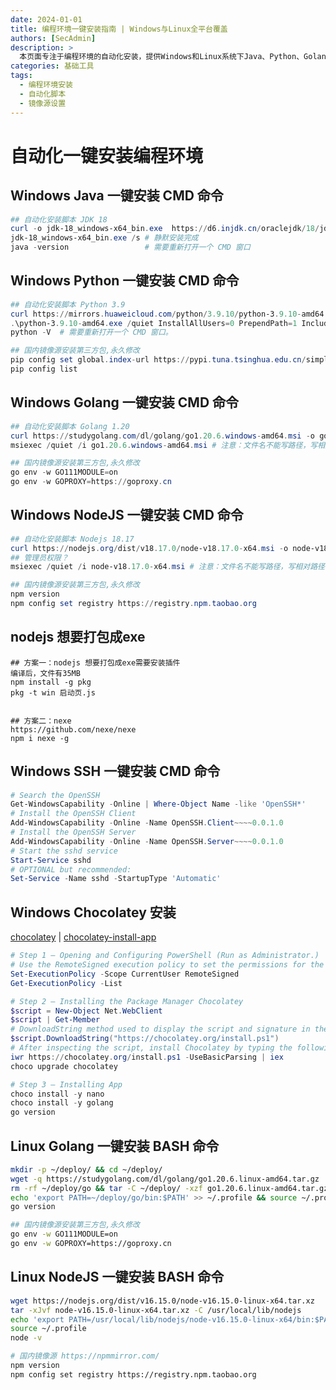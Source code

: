 ```yaml
---
date: 2024-01-01
title: 编程环境一键安装指南 | Windows与Linux全平台覆盖
authors: [SecAdmin]
description: >
  本页面专注于编程环境的自动化安装，提供Windows和Linux系统下Java、Python、Golang、NodeJS等多种编程语言环境的一键安装CMD及BASH命令，同时介绍了Windows下SSH和Chocolatey的安装方法，以及nodejs打包成exe的方案，还包含各编程语言使用国内镜像源安装第三方包的设置方法，为开发者快速搭建编程环境提供全面且实用的指引。
categories: 基础工具
tags:
  - 编程环境安装
  - 自动化脚本
  - 镜像源设置
---
```


# 自动化一键安装编程环境

## Windows  Java 一键安装 CMD 命令

```powershell
## 自动化安装脚本 JDK 18
curl -o jdk-18_windows-x64_bin.exe  https://d6.injdk.cn/oraclejdk/18/jdk-18_windows-x64_bin.exe
jdk-18_windows-x64_bin.exe /s # 静默安装完成
java -version                 # 需要重新打开一个 CMD 窗口
```

## Windows  Python 一键安装 CMD 命令

```powershell
## 自动化安装脚本 Python 3.9
curl https://mirrors.huaweicloud.com/python/3.9.10/python-3.9.10-amd64.exe -o python-3.9.10-amd64.exe
.\python-3.9.10-amd64.exe /quiet InstallAllUsers=0 PrependPath=1 Include_test=0  # 静默安装完成
python -V  # 需要重新打开一个 CMD 窗口。

## 国内镜像源安装第三方包,永久修改
pip config set global.index-url https://pypi.tuna.tsinghua.edu.cn/simple
pip config list
```

## Windows  Golang 一键安装 CMD 命令

```powershell
## 自动化安装脚本 Golang 1.20
curl https://studygolang.com/dl/golang/go1.20.6.windows-amd64.msi -o go1.20.6.windows-amd64.msi
msiexec /quiet /i go1.20.6.windows-amd64.msi # 注意：文件名不能写路径，写相对路径会报错，参数顺序也要小心

## 国内镜像源安装第三方包,永久修改
go env -w GO111MODULE=on
go env -w GOPROXY=https://goproxy.cn
```

## Windows  NodeJS 一键安装 CMD 命令

```powershell
## 自动化安装脚本 Nodejs 18.17
curl https://nodejs.org/dist/v18.17.0/node-v18.17.0-x64.msi -o node-v18.17.0-x64.msi
## 管理员权限？
msiexec /quiet /i node-v18.17.0-x64.msi # 注意：文件名不能写路径，写相对路径会报错，参数顺序也要小心

## 国内镜像源安装第三方包,永久修改
npm version 
npm config set registry https://registry.npm.taobao.org
```

## nodejs 想要打包成exe

```
## 方案一：nodejs 想要打包成exe需要安装插件
编译后，文件有35MB
npm install -g pkg
pkg -t win 启动页.js


## 方案二：nexe
https://github.com/nexe/nexe
npm i nexe -g

```

## Windows SSH  一键安装 CMD 命令

```powershell
# Search the OpenSSH
Get-WindowsCapability -Online | Where-Object Name -like 'OpenSSH*'
# Install the OpenSSH Client
Add-WindowsCapability -Online -Name OpenSSH.Client~~~~0.0.1.0
# Install the OpenSSH Server
Add-WindowsCapability -Online -Name OpenSSH.Server~~~~0.0.1.0
# Start the sshd service
Start-Service sshd
# OPTIONAL but recommended:
Set-Service -Name sshd -StartupType 'Automatic'
```

## Windows Chocolatey 安装

[chocolatey](https://chocolatey.org/install) | [chocolatey-install-app](https://www.digitalocean.com/community/tutorials/how-to-install-go-and-set-up-a-local-programming-environment-on-windows-10)

```powershell
# Step 1 — Opening and Configuring PowerShell (Run as Administrator.)
# Use the RemoteSigned execution policy to set the permissions for the current user.
Set-ExecutionPolicy -Scope CurrentUser RemoteSigned
Get-ExecutionPolicy -List

# Step 2 — Installing the Package Manager Chocolatey
$script = New-Object Net.WebClient
$script | Get-Member
# DownloadString method used to display the script and signature in the PowerShell window. Use this method to inspect the script:
$script.DownloadString("https://chocolatey.org/install.ps1")
# After inspecting the script, install Chocolatey by typing the following into PowerShell:
iwr https://chocolatey.org/install.ps1 -UseBasicParsing | iex
choco upgrade chocolatey

# Step 3 — Installing App
choco install -y nano
choco install -y golang
go version
```



## Linux  Golang 一键安装 BASH 命令

```bash
mkdir -p ~/deploy/ && cd ~/deploy/
wget -q https://studygolang.com/dl/golang/go1.20.6.linux-amd64.tar.gz
rm -rf ~/deploy/go && tar -C ~/deploy/ -xzf go1.20.6.linux-amd64.tar.gz
echo 'export PATH=~/deploy/go/bin:$PATH' >> ~/.profile && source ~/.profile
go version

## 国内镜像源安装第三方包,永久修改
go env -w GO111MODULE=on
go env -w GOPROXY=https://goproxy.cn
```

## Linux  NodeJS 一键安装 BASH 命令

```bash
wget https://nodejs.org/dist/v16.15.0/node-v16.15.0-linux-x64.tar.xz
tar -xJvf node-v16.15.0-linux-x64.tar.xz -C /usr/local/lib/nodejs 
echo 'export PATH=/usr/local/lib/nodejs/node-v16.15.0-linux-x64/bin:$PATH' >> ~/.profile 
source ~/.profile
node -v 

# 国内镜像源 https://npmmirror.com/
npm version 
npm config set registry https://registry.npm.taobao.org
```



